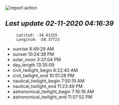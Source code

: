 ![report action](https://github.com/matiasz8/actions-for-reports/workflows/report%20action/badge.svg?branch=develop) 


## *****Last update 02-11-2020 04:16:39*****



		 Latitud: -34.61315
		 Longitud: -58.37723

 - sunrise 	 8:49:29 AM
 - sunset 	 10:24:38 PM
 - solar_noon 	 3:37:04 PM
 - day_length 	 13:35:09
 - civil_twilight_begin 	 8:22:40 AM
 - civil_twilight_end 	 10:51:28 PM
 - nautical_twilight_begin 	 7:50:19 AM
 - nautical_twilight_end 	 11:23:49 PM
 - astronomical_twilight_begin 	 7:16:16 AM
 - astronomical_twilight_end 	 11:57:52 PM
